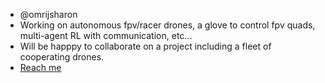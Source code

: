 - @omrijsharon 
- Working on autonomous fpv/racer drones, a glove to control fpv quads, multi-agent RL with communication, etc...
- Will be happpy to collaborate on a project including a fleet of cooperating drones.
- [Reach me](https://www.linkedin.com/in/omri-sharon-5680866a/)

<!---
omrijsharon/omrijsharon is a ✨ special ✨ repository because its `README.md` (this file) appears on your GitHub profile.
You can click the Preview link to take a look at your changes.
--->
